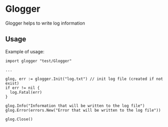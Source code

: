 # Glogger
Glogger helps to write log information

## Usage
Example of usage:
```
import glogger "test/Glogger"

...

glog, err := glogger.Init("log.txt") // init log file (created if not exist)
if err != nil { 
  log.Fatal(err)
}

glog.Info("Information that will be written to the log file")
glog.Error(errors.New("Error that will be written to the log file"))
	
glog.Close()
```
